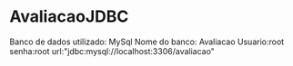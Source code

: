 # AvaliacaoJDBC
Banco de dados utilizado: MySql
Nome do banco: Avaliacao
Usuario:root
senha:root
url:"jdbc:mysql://localhost:3306/avaliacao"
